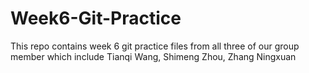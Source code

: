 # Week6-Git-Practice
This repo contains week 6 git practice files from all three of our group member which include Tianqi Wang, Shimeng Zhou, Zhang Ningxuan
